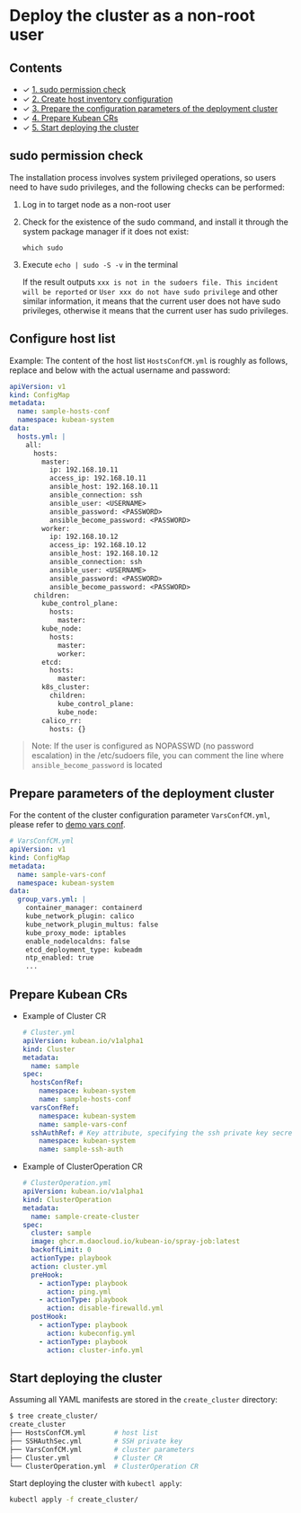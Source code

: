 # Deploy the cluster as a non-root user

## Contents

- ✓ [1. sudo permission check](#sudo-permission-check)
- ✓ [2. Create host inventory configuration](#create-host-inventory-configuration)
- ✓ [3. Prepare the configuration parameters of the deployment cluster](#prepare-the-configuration-parameters-of-the-deployment-cluster)
- ✓ [4. Prepare Kubean CRs](#prepare-kubean-crs)
- ✓ [5. Start deploying the cluster](#start-deploying-the-cluster)

## sudo permission check

  The installation process involves system privileged operations,
  so users need to have sudo privileges, and the following checks can be performed:

  1. Log in to target node as a non-root user

  2. Check for the existence of the sudo command, and install it through
     the system package manager if it does not exist:

     `which sudo`

  3. Execute `echo | sudo -S -v` in the terminal
  
      If the result outputs `xxx is not in the sudoers file. This incident will be reported`
      or `User xxx do not have sudo privilege` and other similar information, it means that the
      current user does not have sudo privileges, otherwise it means that the current user has sudo privileges.

## Configure host list
   

  Example: The content of the host list `HostsConfCM.yml` is roughly as follows, replace
  <USERNAME> and <PASSWORD> below with the actual username and password:

  ```yaml
  apiVersion: v1
  kind: ConfigMap
  metadata:
    name: sample-hosts-conf
    namespace: kubean-system
  data:
    hosts.yml: |
      all:
        hosts:
          master:
            ip: 192.168.10.11
            access_ip: 192.168.10.11
            ansible_host: 192.168.10.11
            ansible_connection: ssh
            ansible_user: <USERNAME>
            ansible_password: <PASSWORD>
            ansible_become_password: <PASSWORD>
          worker:
            ip: 192.168.10.12
            access_ip: 192.168.10.12
            ansible_host: 192.168.10.12
            ansible_connection: ssh
            ansible_user: <USERNAME>
            ansible_password: <PASSWORD>
            ansible_become_password: <PASSWORD>
        children:
          kube_control_plane:
            hosts:
              master:
          kube_node:
            hosts:
              master:
              worker:
          etcd:
            hosts:
              master:
          k8s_cluster:
            children:
              kube_control_plane:
              kube_node:
          calico_rr:
            hosts: {}
  ```
  > Note: If the user is configured as NOPASSWD (no password escalation) in the /etc/sudoers file, you can comment the line where `ansible_become_password` is located

## Prepare parameters of the deployment cluster

For the content of the cluster configuration parameter `VarsConfCM.yml`, please refer to
[demo vars conf](https://github.com/kubean-io/kubean/blob/main/examples/install/2.mirror/VarsConfCM.yml).

```yaml
# VarsConfCM.yml
apiVersion: v1
kind: ConfigMap
metadata:
  name: sample-vars-conf
  namespace: kubean-system
data:
  group_vars.yml: |
    container_manager: containerd
    kube_network_plugin: calico
    kube_network_plugin_multus: false
    kube_proxy_mode: iptables
    enable_nodelocaldns: false
    etcd_deployment_type: kubeadm
    ntp_enabled: true
    ...
```

## Prepare Kubean CRs

- Example of Cluster CR

    ```yaml
    # Cluster.yml
    apiVersion: kubean.io/v1alpha1
    kind: Cluster
    metadata:
      name: sample
    spec:
      hostsConfRef:
        namespace: kubean-system
        name: sample-hosts-conf
      varsConfRef:
        namespace: kubean-system
        name: sample-vars-conf
      sshAuthRef: # Key attribute, specifying the ssh private key secret during cluster deployment
        namespace: kubean-system
        name: sample-ssh-auth
    ```

- Example of ClusterOperation CR

    ```yaml
    # ClusterOperation.yml
    apiVersion: kubean.io/v1alpha1
    kind: ClusterOperation
    metadata:
      name: sample-create-cluster
    spec:
      cluster: sample
      image: ghcr.m.daocloud.io/kubean-io/spray-job:latest
      backoffLimit: 0
      actionType: playbook
      action: cluster.yml
      preHook:
        - actionType: playbook
          action: ping.yml
        - actionType: playbook
          action: disable-firewalld.yml
      postHook:
        - actionType: playbook
          action: kubeconfig.yml
        - actionType: playbook
          action: cluster-info.yml
    ```

## Start deploying the cluster

Assuming all YAML manifests are stored in the `create_cluster` directory:

```bash
$ tree create_cluster/
create_cluster
├── HostsConfCM.yml       # host list
├── SSHAuthSec.yml        # SSH private key
├── VarsConfCM.yml        # cluster parameters
├── Cluster.yml           # Cluster CR
└── ClusterOperation.yml  # ClusterOperation CR
```

Start deploying the cluster with `kubectl apply`:

```bash
kubectl apply -f create_cluster/
```
